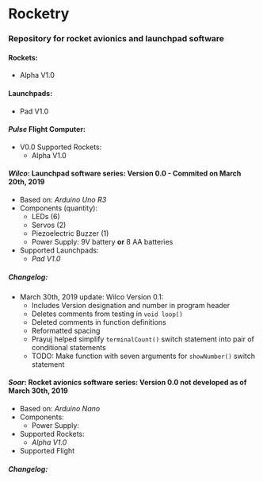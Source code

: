 # Rocketry
### Repository for rocket avionics and launchpad software

#### Rockets:
  - Alpha V1.0
  
#### Launchpads:
  - Pad V1.0
  
#### *Pulse* Flight Computer: 
  - V0.0 Supported Rockets:
    - Alpha V1.0
  
#### ***Wilco***: Launchpad software series: Version 0.0 - Commited on March 20th, 2019 
- Based on: *Arduino Uno R3*
- Components (quantity):
  - LEDs (6)
  - Servos (2)
  - Piezoelectric Buzzer (1)
  - Power Supply: 9V battery **or** 8 AA batteries
- Supported Launchpads:
  - *Pad V1.0*
##### **Changelog:**
  - March 30th, 2019 update: Wilco Version 0.1:
    - Includes Version designation and number in program header
    - Deletes comments from testing in `void loop()`
    - Deleted comments in function definitions
    - Reformatted spacing
    - Prayuj helped simplify `terminalCount()` switch statement into pair of conditional statements
    - TODO: Make function with seven arguments for `showNumber()` switch statement
    
#### ***Soar***: Rocket avionics software series: Version 0.0 not developed as of March 30th, 2019
- Based on: *Arduino Nano*
- Components:
  - Power Supply: 
- Supported Rockets:
  - *Alpha V1.0*
- Supported Flight
##### **Changelog:** 
